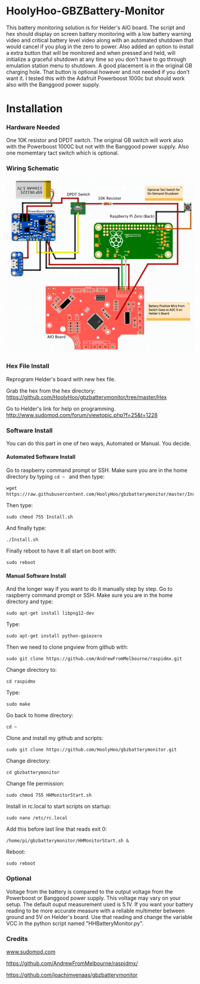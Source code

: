 # HoolyHoo-GBZBattery-Monitor

This battery monitoring solution is for Helder's AIO board. The script and hex should display on screen battery monitoring with a low battery warning video and critical battery level video along with an automated shutdown that would cancel if you plug in the zero to power. Also added an option to install a extra button that will be monitored and when pressed and held, will initialize a graceful shutdown at any time so you don't have to go through emulation station menu to shutdown. A good placement is in the original GB charging hole. That button is optional however and not needed if you don't want it.  I tested this with the Adafruit Powerboost 1000c but should work also with the Banggood power supply.

# Installation

### Hardware Needed

One 10K resistor and DPDT switch.  The original GB switch will work also with the Powerboost 1000C but not with the Banggood power supply.  Also one momemtary tact switch which is optional.
### Wiring Schematic
![](https://github.com/HoolyHoo/gbzbatterymonitor/blob/master/Wiring/Schematic1.png)
### Hex File Install

Reprogram Helder's board with new hex file.

Grab the hex from the hex directory:
https://github.com/HoolyHoo/gbzbatterymonitor/tree/master/Hex

Go to Helder's link for help on programming.
http://www.sudomod.com/forum/viewtopic.php?f=25&t=1228

### Software Install

You can do this part in one of two ways, Automated or Manual.  You decide.

#### Automated Software Install

Go to raspberry command prompt or SSH.
Make sure you are in the home directory by typing ```cd ~ ``` and then type:
```
wget https://raw.githubusercontent.com/HoolyHoo/gbzbatterymonitor/master/Install.sh
```
Then type:
```
sudo chmod 755 Install.sh
```
And finally type:
```
./Install.sh
```
Finally reboot to have it all start on boot with:
```
sudo reboot
```

#### Manual Software Install
And the longer way if you want to do it manually step by step.
Go to raspberry command prompt or SSH.  Make sure you are in the home directory and type:
```
sudo apt-get install libpng12-dev
```
Type:
```
sudo apt-get install python-gpiozero
```
Then we need to clone pngview from github with:
```
sudo git clone https://github.com/AndrewFromMelbourne/raspidmx.git
```
Change directory to:
```
cd raspidmx
```
Type:
```
sudo make
```
Go back to home directory:
```
cd ~
```
Clone and install my github and scripts:
```
sudo git clone https://github.com/HoolyHoo/gbzbatterymonitor.git
```
Change directory:
```
cd gbzbatterymonitor
```
Change file permission:
```
sudo chmod 755 HHMonitorStart.sh
```
Install in rc.local to start scripts on startup:
```
sudo nano /etc/rc.local
```
Add this before last line that reads exit 0:
```
/home/pi/gbzbatterymonitor/HHMonitorStart.sh &
```
Reboot:
```
sudo reboot
```

### Optional

Voltage from the battery is compared to the output voltage from the Powerboost or Banggood power supply.  This voltage may vary on your setup.  The default ouput measurement used is 5.1V.  If you want your battery reading to be more accurate measure with a reliable multimeter between ground and 5V on Helder's board.  Use that reading and change the variable VCC in the python script named "HHBatteryMonitor.py".

### Credits

www.sudomod.com

https://github.com/AndrewFromMelbourne/raspidmx/

https://github.com/joachimvenaas/gbzbatterymonitor
